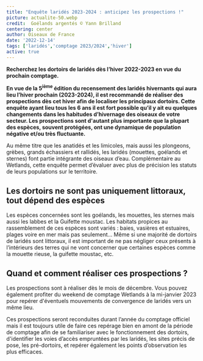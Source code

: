 ```yaml
---
title: "Enquête laridés 2023-2024 : anticipez les prospections !"
picture: actualite-50.webp
credit:  Goélands argentés © Yann Brilland
centering: center
author: Oiseaux de France
date: '2022-12-14'
tags: ['laridés','comptage 2023/2024','hiver']
active: true
---
```


**Recherchez les dortoirs de laridés dès l’hiver 2022-2023 en vue du prochain comptage.**

**En vue de la 5<sup>ième</sup> édition du recensement des laridés hivernants qui aura lieu l’hiver prochain (2023-2024), il est recommandé de réaliser des prospections dès cet hiver afin de localiser les principaux dortoirs. Cette enquête ayant lieu tous les 6 ans il est fort possible qu’il y ait eu quelques changements dans les habitudes d’hivernage des oiseaux de votre secteur. Les prospections sont d'autant plus importante que la plupart des espèces, souvent protégées, ont une dynamique de population négative et/ou très fluctuante.**

Au même titre que les anatidés et les limicoles, mais aussi les plongeons, grèbes, grands échassiers et rallidés, les laridés (mouettes, goélands et sternes) font partie intégrante des oiseaux d’eau. Complémentaire au Wetlands, cette enquête permet d’évaluer avec plus de précision les statuts de leurs populations sur le territoire.

## Les dortoirs ne sont pas uniquement littoraux, tout dépend des espèces

Les espèces concernées sont les goélands, les mouettes, les sternes mais aussi les labbes et la Guifette moustac. Les habitats propices au rassemblement de ces espèces sont variés : baies, vasières et estuaires, plages voire en mer mais pas seulement… Même si une majorité de dortoirs de laridés sont littoraux, il est important de ne pas négliger ceux présents à l’intérieurs des terres qui ne vont concerner que certaines espèces comme la mouette rieuse, la guifette moustac, etc.

## Quand et comment réaliser ces prospections ?

Les prospections sont à réaliser dès le mois de décembre. Vous pouvez également profiter du weekend de comptage Wetlands à la mi-janvier 2023 pour repérer d'éventuels mouvements de convergence de laridés vers un même lieu.

Ces prospections seront reconduites durant l’année du comptage officiel mais il est toujours utile de faire ces repérage bien en amont de la période de comptage afin de se familiariser avec le fonctionnement des dortoirs, d'identifier les voies d’accès empruntées par les laridés, les sites précis de pose, les pré-dortoirs, et repérer également les points d’observation les plus efficaces.

